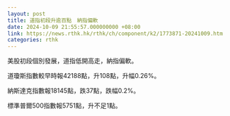 ```yaml
---
layout: post
title: 道指初段升逾百點　納指偏軟
date: 2024-10-09 21:55:57.000000000 +08:00
link: https://news.rthk.hk/rthk/ch/component/k2/1773871-20241009.htm
categories: rthk
---
```


美股初段個別發展，道指低開高走，納指偏軟。

道瓊斯指數較早時報42188點，升108點，升幅0.26%。

納斯達克指數報18145點，跌37點，跌幅0.2%。

標準普爾500指數報5751點，升不足1點。

